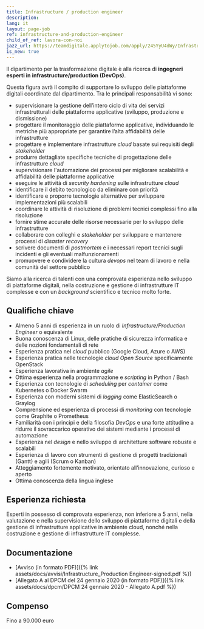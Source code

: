 ```yaml
---
title: Infrastructure / production engineer
description:
lang: it
layout: page-job
ref: infrastructure-and-production-engineer
child_of_ref: lavora-con-noi
jazz_url: https://teamdigitale.applytojob.com/apply/245YyU4dWy/InfrastructureProduction-Engineer-DevOps.html
is_new: true
---
```


Il dipartimento per la trasformazione digitale è alla ricerca di
**ingegneri esperti in infrastructure/production (DevOps)**.

Questa figura avrà il compito di supportare lo sviluppo delle
piattaforme digitali coordinate dal dipartimento. Tra le principali
responsabilità vi sono:

-   supervisionare la gestione dell’intero ciclo di vita dei servizi
    infrastrutturali delle piattaforme applicative (sviluppo, produzione
    e dismissione)
-   progettare il monitoraggio delle piattaforme applicative,
    individuando le metriche più appropriate per garantire l’alta
    affidabilità delle infrastrutture
-   progettare e implementare infrastrutture *cloud* basate sui
    requisiti degli *stakeholder*
-   produrre dettagliate specifiche tecniche di progettazione delle
    infrastrutture *cloud*
-   supervisionare l'automazione dei processi per migliorare scalabilità
    e affidabilità delle piattaforme applicative
-   eseguire le attività di *security hardening* sulle infrastrutture
    *cloud*
-   identificare il debito tecnologico da eliminare con priorità
-   identificare e proporre tecnologie alternative per sviluppare
    implementazioni più scalabili
-   coordinare le attività di risoluzione di problemi tecnici complessi
    fino alla risoluzione
-   fornire stime accurate delle risorse necessarie per lo sviluppo
    delle infrastrutture
-   collaborare con colleghi e *stakeholder* per sviluppare e mantenere
    processi di *disaster recovery*
-   scrivere documenti di *postmortem* e i necessari report tecnici
    sugli incidenti e gli eventuali malfunzionamenti
-   promuovere e condividere la cultura *devops* nel team di lavoro e
    nella comunità del settore pubblico

Siamo alla ricerca di talenti con una comprovata esperienza nello
sviluppo di piattaforme digitali, nella costruzione e gestione di
infrastrutture IT complesse e con un *background* scientifico e tecnico
molto forte.

## Qualifiche chiave

-   Almeno 5 anni di esperienza in un ruolo di
    *Infrastructure/Production Engineer* o equivalente
-   Buona conoscenza di Linux, delle pratiche di sicurezza informatica e
    delle nozioni fondamentali di rete
-   Esperienza pratica nel *cloud* pubblico (Google Cloud, Azure o AWS)
-   Esperienza pratica nelle tecnologie *cloud Open Source*
    specificamente OpenStack
-   Esperienza lavorativa in ambiente *agile*
-   Ottima esperienza nella programmazione e *scripting* in Python /
    Bash
-   Esperienza con tecnologie di *scheduling* per *container* come
    Kubernetes o Docker Swarm
-   Esperienza con moderni sistemi di *logging* come ElasticSearch o
    Graylog
-   Comprensione ed esperienza di processi di *monitoring* con
    tecnologie come Graphite o Prometheus
-   Familiarità con i principi e della filosofia *DevOps* e una forte
    attitudine a ridurre il sovraccarico operativo dei sistemi mediante i
    processi di automazione
-   Esperienza nel *design* e nello sviluppo di architetture software
    robuste e scalabili
-   Esperienza di lavoro con strumenti di gestione di progetti
    tradizionali (Gantt) e agili (Scrum o Kanban)
-   Atteggiamento fortemente motivato, orientato all’innovazione, curioso
    e aperto
-   Ottima conoscenza della lingua inglese

## Esperienza richiesta

Esperti in possesso di comprovata esperienza, non inferiore a 5 anni, nella valutazione e nella
supervisione dello sviluppo di piattaforme digitali e della gestione di infrastrutture applicative
in ambiente cloud, nonché nella costruzione e gestione di infrastrutture IT complesse.

## Documentazione

- [Avviso (in formato PDF)]({% link assets/docs/avvisi/Infrastructure_Production Engineer-signed.pdf %})
- [Allegato A al DPCM del 24 gennaio 2020 (in formato PDF)]({% link assets/docs/dpcm/DPCM 24 gennaio 2020 - Allegato A.pdf %})

## Compenso

Fino a 90.000 euro
